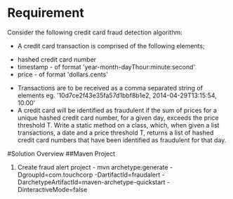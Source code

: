 # Requirement 
Consider the following credit card fraud detection algorithm:
* A credit card transaction is comprised of the following elements;
+ hashed credit card number
+ timestamp - of format 'year-month-dayThour:minute:second'
+ price - of format 'dollars.cents'
* Transactions are to be received as a comma separated string of elements eg. '10d7ce2f43e35fa57d1bbf8b1e2, 2014-04-29T13:15:54, 10.00'
* A credit card will be identified as fraudulent if the sum of prices for a unique hashed credit card number, for a given day, exceeds the price threshold T.
Write a static method on a class, which, when given a list transactions, a date and a price threshold T, returns a list of hashed credit card numbers that have been identified as fraudulent for that day.

#Solution Overview
##Maven Project
1. Create fraud alert project - mvn archetype:generate -DgroupId=com.touchcorp -DartifactId=fraudalert -DarchetypeArtifactId=maven-archetype-quickstart -DinteractiveMode=false


